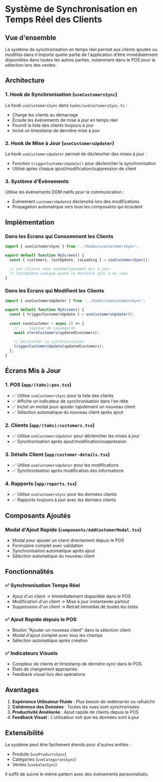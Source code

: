 
# Système de Synchronisation en Temps Réel des Clients

## Vue d'ensemble

Le système de synchronisation en temps réel permet aux clients ajoutés ou modifiés dans n'importe quelle partie de l'application d'être immédiatement disponibles dans toutes les autres parties, notamment dans le POS pour la sélection lors des ventes.

## Architecture

### 1. Hook de Synchronisation (`useCustomersSync`)

Le hook `useCustomersSync` dans `hooks/useCustomersSync.ts` :
- Charge les clients au démarrage
- Écoute les événements de mise à jour en temps réel
- Fournit la liste des clients toujours à jour
- Inclut un timestamp de dernière mise à jour

### 2. Hook de Mise à Jour (`useCustomersUpdater`)

Le hook `useCustomersUpdater` permet de déclencher des mises à jour :
- Fonction `triggerCustomersUpdate()` pour déclencher la synchronisation
- Utilisé après chaque ajout/modification/suppression de client

### 3. Système d'Événements

Utilise les événements DOM natifs pour la communication :
- Événement `customersUpdated` déclenché lors des modifications
- Propagation automatique vers tous les composants qui écoutent

## Implémentation

### Dans les Écrans qui Consomment les Clients

```typescript
import { useCustomersSync } from '../hooks/useCustomersSync';

export default function MyScreen() {
  const { customers, lastUpdate, isLoading } = useCustomersSync();
  
  // Les clients sont automatiquement mis à jour
  // lastUpdate indique quand la dernière sync a eu lieu
}
```

### Dans les Écrans qui Modifient les Clients

```typescript
import { useCustomersUpdater } from '../hooks/useCustomersSync';

export default function MyScreen() {
  const { triggerCustomersUpdate } = useCustomersUpdater();
  
  const saveCustomer = async () => {
    // ... logique de sauvegarde
    await storeCustomers(updatedCustomers);
    
    // Déclencher la synchronisation
    triggerCustomersUpdate(updatedCustomers);
  };
}
```

## Écrans Mis à Jour

### 1. POS (`app/(tabs)/pos.tsx`)
- ✅ Utilise `useCustomersSync` pour la liste des clients
- ✅ Affiche un indicateur de synchronisation dans l'en-tête
- ✅ Inclut un modal pour ajouter rapidement un nouveau client
- ✅ Sélection automatique du nouveau client après ajout

### 2. Clients (`app/(tabs)/customers.tsx`)
- ✅ Utilise `useCustomersUpdater` pour déclencher les mises à jour
- ✅ Synchronisation après ajout/modification/suppression

### 3. Détails Client (`app/customer-details.tsx`)
- ✅ Utilise `useCustomersUpdater` pour les modifications
- ✅ Synchronisation après modification des informations

### 4. Rapports (`app/reports.tsx`)
- ✅ Utilise `useCustomersSync` pour les données clients
- ✅ Rapports toujours à jour avec les derniers clients

## Composants Ajoutés

### Modal d'Ajout Rapide (`components/AddCustomerModal.tsx`)
- Modal pour ajouter un client directement depuis le POS
- Formulaire complet avec validation
- Synchronisation automatique après ajout
- Sélection automatique du nouveau client

## Fonctionnalités

### ✅ Synchronisation Temps Réel
- Ajout d'un client → Immédiatement disponible dans le POS
- Modification d'un client → Mise à jour instantanée partout
- Suppression d'un client → Retrait immédiat de toutes les listes

### ✅ Ajout Rapide depuis le POS
- Bouton "Ajouter un nouveau client" dans la sélection client
- Modal d'ajout complet avec tous les champs
- Sélection automatique après création

### ✅ Indicateurs Visuels
- Compteur de clients et timestamp de dernière sync dans le POS
- États de chargement appropriés
- Feedback visuel lors des opérations

## Avantages

1. **Expérience Utilisateur Fluide** : Plus besoin de redémarrer ou rafraîchir
2. **Cohérence des Données** : Toutes les vues sont synchronisées
3. **Productivité Améliorée** : Ajout rapide de clients depuis le POS
4. **Feedback Visuel** : L'utilisateur voit que les données sont à jour

## Extensibilité

Le système peut être facilement étendu pour d'autres entités :
- Produits (`useProductsSync`)
- Catégories (`useCategoriesSync`)
- Ventes (`useSalesSync`)

Il suffit de suivre le même pattern avec des événements personnalisés.
